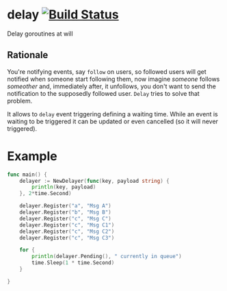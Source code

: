 delay [![Build Status](https://travis-ci.org/gchaincl/delay.svg)](https://travis-ci.org/gchaincl/delay)
=====

Delay goroutines at will

Rationale
---
You're notifying events, say `follow` on users, so followed users will get
notified when someone start following them, now imagine _someone_ follows
_someother_ and, immediately after, it unfollows, you don't want to send the
notification to the supposedly followed user.
`Delay` tries to solve that problem.

It allows to `delay` event triggering defining a waiting time.
While an event is waiting to be triggered it can be updated or even cancelled
(so it will never triggered).

Example
=====

```go
func main() {
	delayer := NewDelayer(func(key, payload string) {
		println(key, payload)
	}, 2*time.Second)

	delayer.Register("a", "Msg A")
	delayer.Register("b", "Msg B")
	delayer.Register("c", "Msg C")
	delayer.Register("c", "Msg C1")
	delayer.Register("c", "Msg C2")
	delayer.Register("c", "Msg C3")

	for {
		println(delayer.Pending(), " currently in queue")
		time.Sleep(1 * time.Second)
	}

}
```
